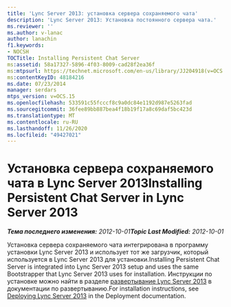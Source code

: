 ```yaml
---
title: 'Lync Server 2013: установка сервера сохраняемого чата'
description: 'Lync Server 2013: Установка постоянного сервера чата.'
ms.reviewer: ''
ms.author: v-lanac
author: lanachin
f1.keywords:
- NOCSH
TOCTitle: Installing Persistent Chat Server
ms:assetid: 58a17327-5896-4f03-8009-cad28f2ea36f
ms:mtpsurl: https://technet.microsoft.com/en-us/library/JJ204918(v=OCS.15)
ms:contentKeyID: 48184216
ms.date: 07/23/2014
manager: serdars
mtps_version: v=OCS.15
ms.openlocfilehash: 533591c55fcccf8c9a0dc84e1192d987e5263fad
ms.sourcegitcommit: 36fee89bb887bea4f18b19f17a8c69daf5bc423d
ms.translationtype: MT
ms.contentlocale: ru-RU
ms.lasthandoff: 11/26/2020
ms.locfileid: "49427021"
---
```

# <a name="installing-persistent-chat-server-in-lync-server-2013"></a><span data-ttu-id="93a29-103">Установка сервера сохраняемого чата в Lync Server 2013</span><span class="sxs-lookup"><span data-stu-id="93a29-103">Installing Persistent Chat Server in Lync Server 2013</span></span>

<div data-xmlns="http://www.w3.org/1999/xhtml">

<div class="topic" data-xmlns="http://www.w3.org/1999/xhtml" data-msxsl="urn:schemas-microsoft-com:xslt" data-cs="https://msdn.microsoft.com/">

<div data-asp="https://msdn2.microsoft.com/asp">



</div>

<div id="mainSection">

<div id="mainBody"><span data-ttu-id="93a29-104">

<span> </span></span><span class="sxs-lookup"><span data-stu-id="93a29-104">

<span> </span></span></span>

<span data-ttu-id="93a29-105">_**Тема последнего изменения:** 2012-10-01_</span><span class="sxs-lookup"><span data-stu-id="93a29-105">_**Topic Last Modified:** 2012-10-01_</span></span>

<span data-ttu-id="93a29-106">Установка сервера сохраняемого чата интегрирована в программу установки Lync Server 2013 и использует тот же загрузчик, который используется в Lync Server 2013 для установки.</span><span class="sxs-lookup"><span data-stu-id="93a29-106">Installing Persistent Chat Server is integrated into Lync Server 2013 setup and uses the same Bootstrapper that Lync Server 2013 uses for installation.</span></span> <span data-ttu-id="93a29-107">Инструкции по установке можно найти в разделе [развертывание Lync Server 2013](lync-server-2013-deploying-lync-server.md) в документации по развертыванию.</span><span class="sxs-lookup"><span data-stu-id="93a29-107">For installation instructions, see [Deploying Lync Server 2013](lync-server-2013-deploying-lync-server.md) in the Deployment documentation.</span></span>

<span data-ttu-id="93a29-108"></div>

<span> </span>

</div>

</div>

</span><span class="sxs-lookup"><span data-stu-id="93a29-108"></div>

<span> </span>

</div>

</div>

</span></span></div>

